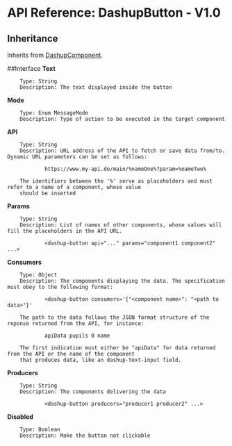 # API Reference: DashupButton - V1.0

## Inheritance

Inherits from [DashupComponent](dashup-component.md).

##Interface
**Text**
        
        Type: String
        Description: The text displayed inside the button
        
**Mode**

        Type: Enum MessageMode
        Description: Type of action to be executed in the target component
     
**API**

        Type: String
        Description: URL address of the API to fetch or save data from/to. Dynamic URL parameters can be set as follows:
            
                https://www.my-api.de/main/%nameOne%?param=%nameTwo%
            
        The identifiers between the '%' serve as placeholders and must refer to a name of a component, whose value 
        should be inserted
            
**Params**

        Type: String
        Description: List of names of other components, whose values will fill the placeholders in the API URL.
        
                <dashup-button api="..." params="component1 component2" ...>  
   
**Consumers**

        Type: Object
        Description: The components displaying the data. The specification must obey to the following format:
        
                <dashup-button consumers='{"<component name>": "<path to data>"}'
                
        The path to the data follows the JSON format structure of the reponse returned from the API, for instance:
                
                apiData pupils 0 name
        
        The first indication must either be "apiData" for data returned from the API or the name of the component
        that produces data, like an dashup-text-input field.
   
**Producers**

        Type: String
        Description: The components delivering the data 
        
                <dashup-button producers="producer1 producer2" ...>  
        
**Disabled**

        Type: Boolean
        Description: Make the button not clickable